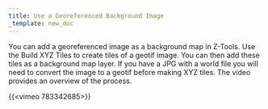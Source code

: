 ```yaml
---
title: Use a Georeferenced Background Image
_template: new_doc
---
```



You can add a georeferenced image as a background map in Z-Tools.  Use the Build XYZ Tiles to create tiles of a geotif image.  You can then add these tiles as a background map layer.  If you have a JPG with a world file you will need to convert the image to a geotif before making XYZ tiles.  The video provides an overview of the process.

{{<vimeo 783342685>}}
